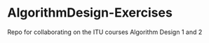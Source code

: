 AlgorithmDesign-Exercises
=========================

Repo for collaborating on the ITU courses Algorithm Design 1 and 2
